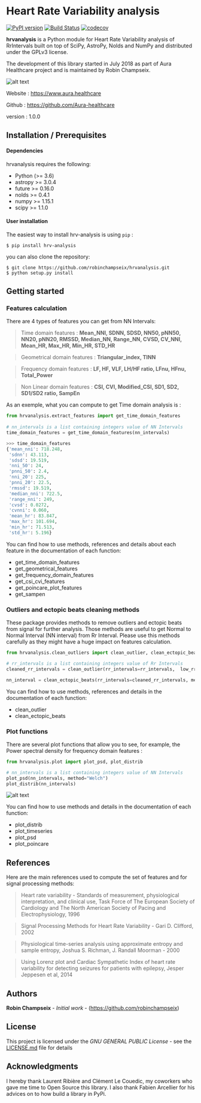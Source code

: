 # Heart Rate Variability analysis

[![PyPI version](https://badge.fury.io/py/hrv-analysis.svg)](https://badge.fury.io/py/hrv-analysis)
[![Build Status](https://travis-ci.com/robinchampseix/hrvanalysis.svg?branch=master)](https://travis-ci.com/robinchampseix/hrvanalysis)
[![codecov](https://codecov.io/gh/robinchampseix/hrvanalysis/branch/master/graphs/badge.svg)](https://codecov.io/gh/robinchampseix/hrvanalysis)


**hrvanalysis** is a Python module for Heart Rate Variability analysis of RrIntervals built on top of SciPy, AstroPy, Nolds and NumPy and distributed under the GPLv3 license.

The development of this library started in July 2018 as part of Aura Healthcare project and is maintained by Robin Champseix.

![alt text](https://github.com/robinchampseix/hrvanalysis/blob/master/figures/timeserie_distrib_plot.png)

Website : https://www.aura.healthcare 

Github : https://github.com/Aura-healthcare

version : 1.0.0


## Installation / Prerequisites

#### Dependencies

hrvanalysis requires the following:
- Python (>= 3.6)
- astropy >= 3.0.4
- future >= 0.16.0
- nolds >= 0.4.1
- numpy >= 1.15.1
- scipy >= 1.1.0


#### User installation

The easiest way to install hrv-analysis is using ``pip`` :

    $ pip install hrv-analysis

you can also clone the repository:

    $ git clone https://github.com/robinchampseix/hrvanalysis.git
    $ python setup.py install


## Getting started 

### Features calculation 

There are 4 types of features you can get from NN Intervals: 

> Time domain features : **Mean_NNI, SDNN, SDSD, NN50, pNN50, NN20, pNN20, RMSSD, Median_NN, Range_NN, CVSD, CV_NNI, Mean_HR, Max_HR, Min_HR, STD_HR**

> Geometrical domain features : **Triangular_index, TINN**

> Frequency domain features : **LF, HF, VLF, LH/HF ratio, LFnu, HFnu, Total_Power**

> Non Linear domain features : **CSI, CVI, Modified_CSI, SD1, SD2, SD1/SD2 ratio, SampEn**

As an exemple, what you can compute to get Time domain analysis is :

```python
from hrvanalysis.extract_features import get_time_domain_features
 
# nn_intervals is a list containing integers value of NN Intervals
time_domain_features = get_time_domain_features(nn_intervals)

>>> time_domain_features
{'mean_nni': 718.248,
 'sdnn': 43.113,
 'sdsd': 19.519,
 'nni_50': 24,
 'pnni_50': 2.4,
 'nni_20': 225,
 'pnni_20': 22.5,
 'rmssd': 19.519,
 'median_nni': 722.5,
 'range_nni': 249,
 'cvsd': 0.0272,
 'cvnni': 0.060,
 'mean_hr': 83.847,
 'max_hr': 101.694,
 'min_hr': 71.513,
 'std_hr': 5.196}
```

You can find how to use methods, references and details about each feature in the documentation of each function:
- get_time_domain_features
- get_geometrical_features
- get_frequency_domain_features
- get_csi_cvi_features
- get_poincare_plot_features
- get_sampen

### Outliers and ectopic beats cleaning methods

These package provides methods to remove outliers and ectopic beats from signal for further analysis. Those methods are useful to get Normal to Normal Interval (NN interval) from Rr Interval.
Please use this methods carefully as they might have a huge impact on features calculation.

```python
from hrvanalysis.clean_outliers import clean_outlier, clean_ectopic_beats

# rr_intervals is a list containing integers value of Rr Intervals
cleaned_rr_intervals = clean_outlier(rr_intervals=rr_intervals,  low_rri=300, high_rri=2000) # This remove outliers from signal

nn_interval = clean_ectopic_beats(rr_intervals=cleaned_rr_intervals, method="Malik") # This remove ectopic beats from signal
```

You can find how to use methods, references and details in the documentation of each function:
- clean_outlier
- clean_ectopic_beats


### Plot functions

There are several plot functions that allow you to see, for example, the Power spectral density for frequency domain features :

```python
from hrvanalysis.plot import plot_psd, plot_distrib

# nn_intervals is a list containing integers value of NN Intervals
plot_psd(nn_intervals, method="Welch")
plot_distrib(nn_intervals)
```

![alt text](https://github.com/robinchampseix/hrvanalysis/blob/master/figures/lomb_density_plot.png)

You can find how to use methods and details in the documentation of each function:
- plot_distrib
- plot_timeseries
- plot_psd
- plot_poincare


## References

Here are the main references used to compute the set of features and for signal processing methods:

> Heart rate variability - Standards of measurement, physiological interpretation, and clinical use, Task Force of The European Society of Cardiology and The North American Society of Pacing and Electrophysiology, 1996
    
> Signal Processing Methods for Heart Rate Variability - Gari D. Clifford, 2002

> Physiological time-series analysis using approximate entropy and sample entropy, Joshua S. Richman, J. Randall Moorman - 2000
    
> Using Lorenz plot and Cardiac Sympathetic Index of heart rate variability for detecting seizures for patients with epilepsy, Jesper Jeppesen et al, 2014


## Authors

**Robin Champseix** - *Initial work* - (https://github.com/robinchampseix)


## License

This project is licensed under the *GNU GENERAL PUBLIC License* - see the [LICENSE.md](https://github.com/robinchampseix/hrvanalysis/blob/master/LICENSE) file for details


## Acknowledgments

I hereby thank Laurent Ribière and Clément Le Couedic, my coworkers who gave me time to Open Source this library.
I also thank Fabien Arcellier for his advices on to how build a library in PyPi.